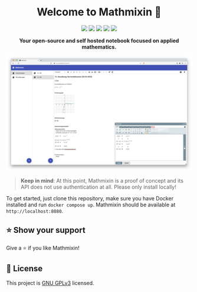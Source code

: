 <h1 align="center">Welcome to Mathmixin 👋</h1>
<p align="center">
  <img src="https://img.shields.io/badge/version-0.0.1-blue" />
  <img src="https://img.shields.io/badge/status-proof%20of%20concept-blue" />
  <img src="https://img.shields.io/badge/angular-15-D70230" />
  <img src="https://img.shields.io/badge/.net%20core-7-512BD4" />
  <a href="https://github.com/laurensk/mathmixin/blob/main/LICENSE" target="_blank">
    <img src="https://img.shields.io/github/license/laurensk/mathmixin" />
  </a>
</p>

<p align="center"><b>Your open-source and self hosted notebook focused on applied mathematics.</b></p>

![Mathmixin](https://github.com/laurensk/mathmixin/blob/main/assets/demo-01.png?raw=true)

> **Keep in mind**: At this point, Mathmixin is a proof of concept and its API does not use authentication at all. Please only install locally!

To get started, just clone this repository, make sure you have Docker installed and run `docker compose up`. Mathmixin should be available at `http://localhost:8080`.

## ⭐️ Show your support

Give a ⭐️ if you like Mathmixin!

## 📝 License

This project is [GNU GPLv3](https://github.com/laurensk/mathmixin/blob/main/LICENSE) licensed.
